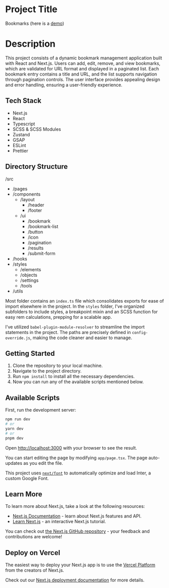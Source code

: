 # Project Title

Bookmarks (here is a [demo](https://bookmarks-nu-eight.vercel.app/))

# Description

This project consists of a dynamic bookmark management application built with React and Next.js. Users can add, edit, remove, and view bookmarks, which are validated for URL format and displayed in a paginated list. Each bookmark entry contains a title and URL, and the list supports navigation through pagination controls. The user interface provides appealing design and error handling, ensuring a user-friendly experience.

## Tech Stack

-   Next.js
-   React
-   Typescript
-   SCSS & SCSS Modules
-   Zustand
-   GSAP
-   ESLint
-   Prettier

## Directory Structure

/src
-   /pages
-   /components
    -   /layout
        -   /header
        -   /footer
    -   /ui
        -   /bookmark
        -   /bookmark-list
        -   /button
        -   /icon
        -   /pagination
        -   /results
        -   /submit-form
-   /hooks
-   /styles
    -   /elements
    -   /objects
    -   /settings
    -   /tools
-   /utils

Most folder contains an `index.ts` file which consolidates exports for ease of import elsewhere in the project.
In the `styles` folder, I've organized subfolders to include styles, a breakpoint mixin and an SCSS function for easy rem calculations, prepping for a scalable app.

I've utilized `babel-plugin-module-resolver` to streamline the import statements in the project. The paths are precisely defined in `config-override.js`, making the code cleaner and easier to manage.

## Getting Started

1. Clone the repository to your local machine.
2. Navigate to the project directory.
3. Run `npm install` to install all the necessary dependencies.
4. Now you can run any of the available scripts mentioned below.

## Available Scripts

First, run the development server:

```bash
npm run dev
# or
yarn dev
# or
pnpm dev
```

Open [http://localhost:3000](http://localhost:3000) with your browser to see the result.

You can start editing the page by modifying `app/page.tsx`. The page auto-updates as you edit the file.

This project uses [`next/font`](https://nextjs.org/docs/basic-features/font-optimization) to automatically optimize and load Inter, a custom Google Font.

## Learn More

To learn more about Next.js, take a look at the following resources:

-   [Next.js Documentation](https://nextjs.org/docs) - learn about Next.js features and API.
-   [Learn Next.js](https://nextjs.org/learn) - an interactive Next.js tutorial.

You can check out [the Next.js GitHub repository](https://github.com/vercel/next.js/) - your feedback and contributions are welcome!

## Deploy on Vercel

The easiest way to deploy your Next.js app is to use the [Vercel Platform](https://vercel.com/new?utm_medium=default-template&filter=next.js&utm_source=create-next-app&utm_campaign=create-next-app-readme) from the creators of Next.js.

Check out our [Next.js deployment documentation](https://nextjs.org/docs/deployment) for more details.
